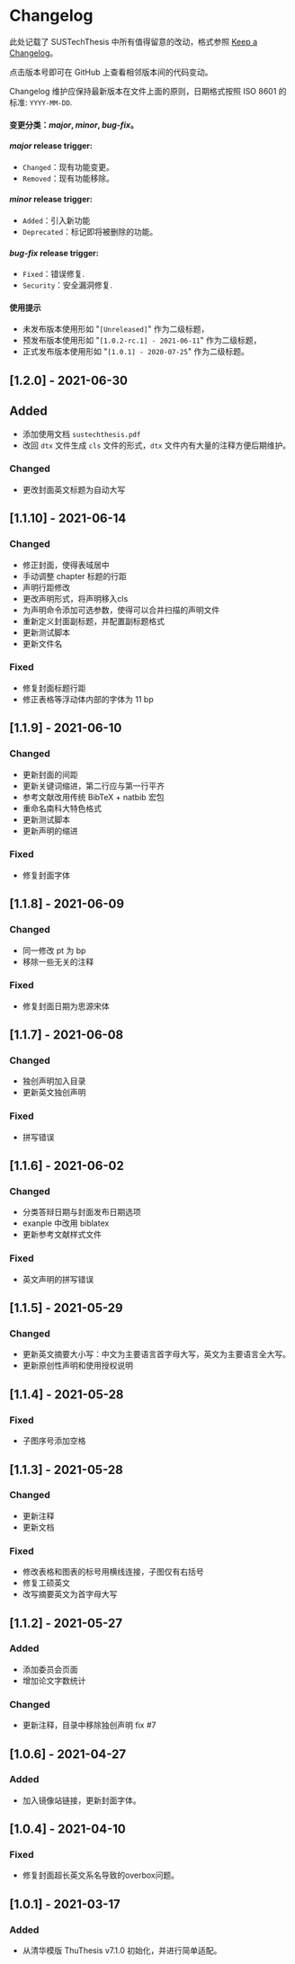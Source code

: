 # Changelog

此处记载了 SUSTechThesis 中所有值得留意的改动，格式参照 [Keep a Changelog](https://keepachangelog.com/en/1.0.0/)。

点击版本号即可在 GitHub 上查看相邻版本间的代码变动。

Changelog 维护应保持最新版本在文件上面的原则，日期格式按照 ISO 8601 的标准: `YYYY-MM-DD`.

#### 变更分类：*major*, *minor*, *bug-fix*。

#### *major* release trigger:

- `Changed`：现有功能变更。
- `Removed`：现有功能移除。

#### *minor* release trigger:

- `Added`：引入新功能
- `Deprecated`：标记即将被删除的功能。

#### *bug-fix* release trigger:

- `Fixed`：错误修复.
- `Security`：安全漏洞修复.

#### 使用提示

- 未发布版本使用形如 "`[Unreleased]`" 作为二级标题，
- 预发布版本使用形如 "`[1.0.2-rc.1] - 2021-06-11`" 作为二级标题，
- 正式发布版本使用形如 "`[1.0.1] - 2020-07-25`" 作为二级标题。

## [1.2.0] - 2021-06-30

## Added
- 添加使用文档 `sustechthesis.pdf`
- 改回 `dtx` 文件生成 `cls` 文件的形式，`dtx` 文件内有大量的注释方便后期维护。

### Changed
- 更改封面英文标题为自动大写

## [1.1.10] - 2021-06-14
### Changed
- 修正封面，使得表域居中
- 手动调整 chapter 标题的行距
- 声明行距修改
- 更改声明形式，将声明移入cls
- 为声明命令添加可选参数，使得可以合并扫描的声明文件
- 重新定义封面副标题，并配置副标题格式
- 更新测试脚本
- 更新文件名

### Fixed
- 修复封面标题行距
- 修正表格等浮动体内部的字体为 11 bp

## [1.1.9] - 2021-06-10
### Changed
- 更新封面的间距
- 更新关键词缩进，第二行应与第一行平齐
- 参考文献改用传统 BibTeX + natbib 宏包
- 重命名南科大特色格式
- 更新测试脚本
- 更新声明的缩进

### Fixed
- 修复封面字体

## [1.1.8] - 2021-06-09
### Changed
- 同一修改 pt 为 bp
- 移除一些无关的注释

### Fixed
- 修复封面日期为思源宋体

## [1.1.7] - 2021-06-08
### Changed
- 独创声明加入目录
- 更新英文独创声明

### Fixed
- 拼写错误

## [1.1.6] - 2021-06-02
### Changed
- 分类答辩日期与封面发布日期选项
- exanple 中改用 biblatex
- 更新参考文献样式文件

### Fixed
- 英文声明的拼写错误

## [1.1.5] - 2021-05-29
### Changed
- 更新英文摘要大小写：中文为主要语言首字母大写，英文为主要语言全大写。
- 更新原创性声明和使用授权说明

## [1.1.4] - 2021-05-28
### Fixed
- 子图序号添加空格

## [1.1.3] - 2021-05-28
### Changed
- 更新注释
- 更新文档

### Fixed
- 修改表格和图表的标号用横线连接，子图仅有右括号
- 修复工硕英文
- 改写摘要英文为首字母大写

## [1.1.2] - 2021-05-27
### Added
- 添加委员会页面
- 增加论文字数统计

### Changed
- 更新注释，目录中移除独创声明 fix #7

## [1.0.6] - 2021-04-27
### Added
- 加入镜像站链接，更新封面字体。

## [1.0.4] - 2021-04-10
### Fixed
- 修复封面超长英文系名导致的overbox问题。

## [1.0.1] - 2021-03-17
### Added
- 从清华模版 ThuThesis v7.1.0 初始化，并进行简单适配。